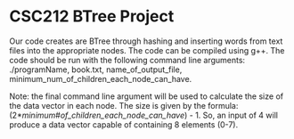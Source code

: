 # CSC212 BTree Project 

Our code creates are BTree through hashing and inserting words from text files into the appropriate nodes. The code can be compiled using g++. The code should be run with the following command line arguments: ./programName, book.txt, name_of_output_file, minimum_num_of_children_each_node_can_have. 

Note: the final command line argument will be used to calculate the size of the data vector in each node. The size is given by the formula: (2*_minimum_#_of_children_each_node_can_have_) - 1. So, an input of 4 will produce a data vector capable of containing 8 elements (0-7).
